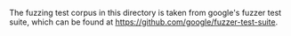 The fuzzing test corpus in this directory is taken from google's fuzzer test
suite, which can be found at https://github.com/google/fuzzer-test-suite.
